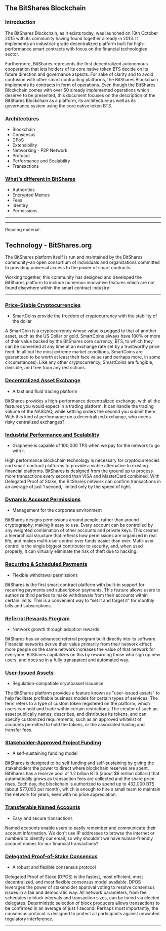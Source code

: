 ## The BitShares Blockchain

### Introduction

The BitShares Blockchain, as it exists today, was launched on 13th October 2015 with its community having found together already in 2013. It implements an industrial-grade decentralized platform built for high-performance smart contracts with focus on the financial technologies sector.

Furthermore, BitShares represents the first decentralized autonomous cooperation that lets holders of its core native token BTS decide on its future direction and governance aspects. For sake of clarity and to avoid confusion with other smart contracting platforms, the BitShares Blockchain implements its contracts in form of operations. Even though the BitShares Blockchain comes with over 50 already implemented operations which deserve to be presented, this document focuses on the description of the BitShares Blockchain as a platform, its architecture as well as its governance system using the core native token BTS.

### [Architectures](/bbf/tech/architecture.md#architectures)
  - Blockchain
  - Consensus
  - DPoS
  - Extensibility
  - Networking - P2P Network
  - Protocol
  - Performance and Scalability
  - Transactions
### [What’s different in BitShares](/bbf/tech/diff_bitshares.md#whats-different-in-bitshares)
  - Authorities
  - Encrypted Memos
  - Fees
  - Identiry
  - Permissions

   
***
***

Reading material:

## Technology - BitShares.org

The BitShares platform itself is run and maintained by the BitShares community–an open consortium of individuals and organizations committed to providing universal access to the power of smart contracts.

Working together, this community has designed and developed the BitShares platform to include numerous innovative features which are not found elsewhere within the smart contract industry:

***

### [Price-Stable Cryptocurrencies](https://bitshares.org/technology/price-stable-cryptocurrencies/)
  - SmartCoins provide the freedom of cryptocurrency with the stability of the dollar
  
 A SmartCoin is a cryptocurrency whose value is pegged to that of another asset, such as the US Dollar or gold. SmartCoins always have 100% or more of their value backed by the BitShares core currency, BTS, to which they can be converted at any time at an exchange rate set by a trustworthy price feed. In all but the most extreme market conditions, SmartCoins are guaranteed to be worth at least their face value (and perhaps more, in some circumstances). Like any other cryptocurrency, SmartCoins are fungible, divisible, and free from any restrictions.  
  
### [Decentralized Asset Exchange](https://bitshares.org/technology/decentralized-asset-exchange/)
  - A fast and fluid trading platform
  
BitShares provides a high-performance decentralized exchange, with all the features you would expect in a trading platform. It can handle the trading volume of the NASDAQ, while settling orders the second you submit them. With this kind of performance on a decentralized exchange, who needs risky centralized exchanges?   
  
### [Industrial Performance and Scalability](https://bitshares.org/technology/industrial-performance-and-scalability/)
  - Graphene is capable of 100,000 TPS when we pay for the network to go with it
  
High performance blockchain technology is necessary for cryptocurrencies and smart contract platforms to provide a viable alternative to existing financial platforms. BitShares is designed from the ground up to process more transactions every second than VISA and MasterCard combined. With Delegated Proof of Stake, the BitShares network can confirm transactions in an average of just 1 second, limited only by the speed of light.   
  
### [Dynamic Account Permissions](https://bitshares.org/technology/dynamic-account-permissions/)
  - Management for the corporate environment
  
BitShares designs permissions around people, rather than around cryptography, making it easy to use. Every account can be controlled by any weighted combination of other accounts and private keys. This creates a hierarchical structure that reflects how permissions are organized in real life, and makes multi-user control over funds easier than ever. Multi-user control is the single biggest contributor to security, and, when used properly, it can virtually eliminate the risk of theft due to hacking.   
  
### [Recurring & Scheduled Payments](https://bitshares.org/technology/recurring-and-scheduled-payments/)
  - Flexible withdrawal permissions
  
BitShares is the first smart contract platform with built-in support for recurring payments and subscription payments. This feature allows users to authorize third parties to make withdrawals from their accounts within certain limits. This is a convenient way to “set it and forget it” for monthly bills and subscriptions.   
  
### [Referral Rewards Program](https://bitshares.org/technology/referral-rewards-program/)
  - Network growth through adoption rewards
  
BitShares has an advanced referral program built directly into its software. Financial networks derive their value primarily from their network effect: more people on the same network increases the value of that network for everyone. BitShares capitalizes on this by rewarding those who sign up new users, and does so in a fully transparent and automated way.   
  
### [User-Issued Assets](https://bitshares.org/technology/user-issued-assets/)
  - Regulation-compatible cryptoasset issuance
  
The BitShares platform provides a feature known as "user-issued assets" to help facilitate profitable business models for certain types of services. The term refers to a type of custom token registered on the platform, which users can hold and trade within certain restrictions. The creator of such an asset publically names, describes, and distributes its tokens, and can specify customized requirements, such as an approved whitelist of accounts permitted to hold the tokens, or the associated trading and transfer fees.   
  
### [Stakeholder-Approved Project Funding](https://bitshares.org/technology/stakeholder-approved-project-funding/)
  - A self-sustaining funding model
  
BitShares is designed to be self funding and self-sustaining by giving the stakeholders the power to direct where blockchain reserves are spent. BitShares has a reserve pool of 1.2 billion BTS (about $8 million dollars) that automatically grows as transaction fees are collected and the share price rises. Each day, the blockchain is authorized to spend up to 432,000 BTS (about $77,000 per month), which is enough to hire a small team to maintain the network for years, even with no price appreciation.  
  
### [Transferable Named Accounts](https://bitshares.org/technology/transferable-named-accounts/)
  - Easy and secure transactions
  
Named accounts enable users to easily remember and communicate their account information. We don't use IP addresses to browse the internet or numbers to identify our email, so why shouldn't we have human-friendly account names for our financial transactions?   
  
### [Delegated Proof-of-Stake Consensus](https://bitshares.org/technology/delegated-proof-of-stake-consensus/)
  - A robust and flexible consensus protocol
  
Delegated Proof of Stake (DPOS) is the fastest, most efficient, most decentralized, and most flexible consensus model available. DPOS leverages the power of stakeholder approval voting to resolve consensus issues in a fair and democratic way. All network parameters, from fee schedules to block intervals and transaction sizes, can be tuned via elected delegates. Deterministic selection of block producers allows transactions to be confirmed in an average of just 1 second. Perhaps most importantly, the consensus protocol is designed to protect all participants against unwanted regulatory interference.



***

  
  
